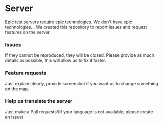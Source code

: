 # Server

Epic test servers require epic technologies. We don't have epic technologies...
We created this repository to report issues and request features on the server.


### Issues
If they cannot be reproduced, they will be closed. Please provide as much details as possible,
this will allow us to fix it faster.

### Feature requests
Just explain clearly, provide screenshot if you want us to change something on the map.

### Help us translate the server
Just make a Pull requests!(If your language is not available, please create an issue)

